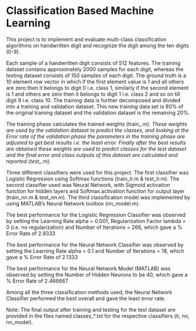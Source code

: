 Classification Based Machine Learning
=====================================

This project is to implement and evaluate multi-class classification algorithms on handwritten digit and recognize the digit among the ten digits (0-9).

Each sample of a handwritten digit consists of 512 features.
The training dataset contains approximately 2000 samples for each digit, whereas the testing dataset consists of 150 samples of each digit.
The ground truth is a 10 element row vector in which if the first element value is 1 and all others are zero then it belongs to digit 0 i.e. class 1, similarly if the second element is 1 and others are zero then it belongs to digit 1 i.e. class 2 and so on till digit 9 i.e. class 10.
The training data is further decomposed and divided into a training and validation dataset. This new training data set is 80% of the original training dataset and the validation dataset is the remaining 20%. 

The training phase calculates the trained weights (train_*.m). These weights are used by the validation dataset to predict the classes, and looking at the Error rate of the validation phase the parameters in the training phase are adjusted to get best results i.e. the least error. Finally after the best results are obtained these weights are used to predict classes for the test dataset and the final error and class outputs of this dataset are calculated and reported (test_*.m). 

Three different classifiers were used for this project. The first classifier was Logistic Regression using Softmax functions (train_lr.m & test_lr.m). The second classifier used was Neural Network, with Sigmoid activation function for hidden layers and Softmax activation function for output layer (train_nn.m & test_nn.m). The third classification model was implemented by using MATLAB’s Neural Network toolbox (nn_model.m).
 
The best performance for the Logistic Regression Classifier was observed by setting the Learning Rate alpha = 0.001, Regularization Factor lambda = 0 (i.e. no regularization) and Number of Iterations = 266, which gave a % Error Rate of 2.9333 

The best performance for the Neural Network Classifier was observed by setting the Learning Rate alpha = 0.1 and Number of Iterations = 18, which gave a % Error Rate of 2.1333 

The best performance for the Neural Network Model (MATLAB) was observed by setting the Number of Hidden Neurons to be 40, which gave a % Error Rate of 2.466667 

Among all the three classification methods used, the Neural Network Classifier performed the best overall and gave the least error rate.

Note: The final output after training and testing for the test dataset are provided in the files named classes_*.txt for the respective classifiers (lr, nn, nn_model).

